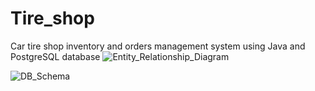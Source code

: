 # Tire_shop
Car tire shop inventory and orders management system using Java and PostgreSQL database
![Entity_Relationship_Diagram](https://user-images.githubusercontent.com/78321529/224791571-ef51eae6-1f0e-4b7a-ac97-001e1f8213b1.jpg)

![DB_Schema](https://user-images.githubusercontent.com/78321529/224790012-9bcce734-1d78-4687-a712-334371957269.jpg)
